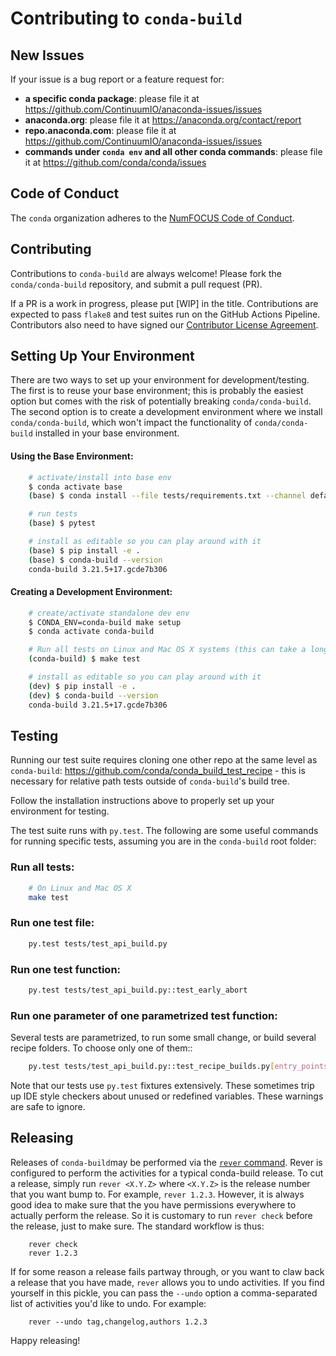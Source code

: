 # Contributing to `conda-build`

## New Issues

If your issue is a bug report or a feature request for:

* **a specific conda package**: please file it at <https://github.com/ContinuumIO/anaconda-issues/issues>
* **anaconda.org**: please file it at <https://anaconda.org/contact/report>
* **repo.anaconda.com**: please file it at <https://github.com/ContinuumIO/anaconda-issues/issues>
* **commands under `conda env` and all other conda commands**: please file it at <https://github.com/conda/conda/issues>

## Code of Conduct

The `conda` organization adheres to the [NumFOCUS Code of Conduct](https://www.numfocus.org/code-of-conduct).

## Contributing

Contributions to `conda-build` are always welcome! Please fork the
`conda/conda-build` repository, and submit a pull request (PR).

If a PR is a work in progress, please put [WIP] in the title. Contributions are
expected to pass `flake8` and test suites run on the GitHub Actions Pipeline. Contributors also
need to have signed our [Contributor License Agreement](https://conda.io/en/latest/contributing.html#conda-contributor-license-agreement).

## Setting Up Your Environment

There are two ways to set up your environment for development/testing. The first
is to reuse your base environment; this is probably the easiest option but comes
with the risk of potentially breaking `conda/conda-build`. The second option is to
create a development environment where we install `conda/conda-build`, which won't
impact the functionality of `conda/conda-build` installed in your base environment.

#### Using the Base Environment:

``` bash
    # activate/install into base env
    $ conda activate base
    (base) $ conda install --file tests/requirements.txt --channel defaults

    # run tests
    (base) $ pytest

    # install as editable so you can play around with it
    (base) $ pip install -e .
    (base) $ conda-build --version
    conda-build 3.21.5+17.gcde7b306
```

#### Creating a Development Environment:

``` bash
    # create/activate standalone dev env
    $ CONDA_ENV=conda-build make setup
    $ conda activate conda-build

    # Run all tests on Linux and Mac OS X systems (this can take a long time)
    (conda-build) $ make test

    # install as editable so you can play around with it
    (dev) $ pip install -e .
    (dev) $ conda-build --version
    conda-build 3.21.5+17.gcde7b306
```

## Testing

Running our test suite requires cloning one other repo at the same level as `conda-build`:
https://github.com/conda/conda_build_test_recipe - this is necessary for relative path tests
outside of `conda-build`'s build tree.

Follow the installation instructions above to properly set up your environment for testing.

The test suite runs with `py.test`. The following are some useful commands for running specific
tests, assuming you are in the `conda-build` root folder:

### Run all tests:
```bash
    # On Linux and Mac OS X
    make test
```

### Run one test file:
```bash
    py.test tests/test_api_build.py
```

### Run one test function:
```bash
    py.test tests/test_api_build.py::test_early_abort
```

### Run one parameter of one parametrized test function:

Several tests are parametrized, to run some small change, or build several
recipe folders. To choose only one of them::
```bash
    py.test tests/test_api_build.py::test_recipe_builds.py[entry_points]
```
Note that our tests use `py.test` fixtures extensively. These sometimes trip up IDE
style checkers about unused or redefined variables. These warnings are safe to
ignore.

## Releasing

Releases of `conda-build`may be performed via the [`rever` command](https://regro.github.io/rever-docs/).
Rever is configured to perform the activities for a typical conda-build release.
To cut a release, simply run `rever <X.Y.Z>` where `<X.Y.Z>` is the
release number that you want bump to. For example, `rever 1.2.3`. However,
it is always good idea to make sure that the you have permissions everywhere
to actually perform the release. So it is customary to run `rever check` before
the release, just to make sure. The standard workflow is thus:

```
    rever check
    rever 1.2.3
```

If for some reason a release fails partway through, or you want to claw back a
release that you have made, `rever` allows you to undo activities. If you find yourself
in this pickle, you can pass the `--undo` option a comma-separated list of
activities you'd like to undo. For example:
```
    rever --undo tag,changelog,authors 1.2.3
```

Happy releasing!

